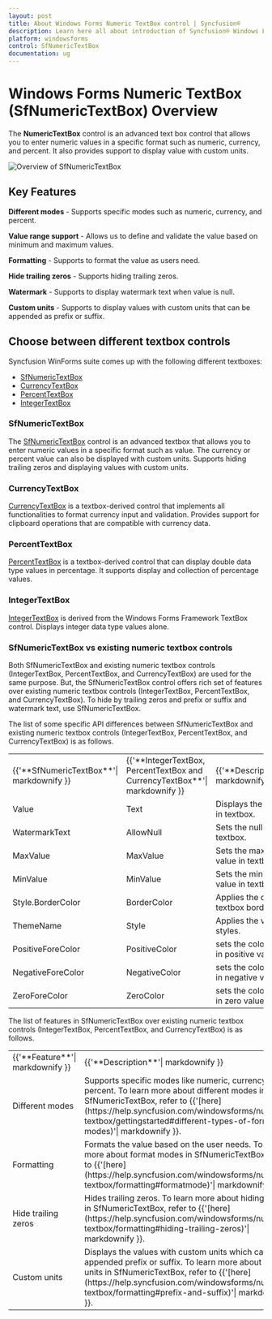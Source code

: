 ```yaml
---
layout: post
title: About Windows Forms Numeric TextBox control | Syncfusion®
description: Learn here all about introduction of Syncfusion® Windows Forms Numeric TextBox (SfNumericTextBox) control and more details.
platform: windowsforms
control: SfNumericTextBox
documentation: ug
---
```


# Windows Forms Numeric TextBox (SfNumericTextBox) Overview

The **NumericTextBox** control is an advanced text box control that allows you to enter numeric values in a specific format such as numeric, currency, and percent. It also provides support to display value with custom units.

![Overview of SfNumericTextBox](Overview_images/Overview.png)

## Key Features

**Different modes** - Supports specific modes such as numeric, currency, and percent.

**Value range support** - Allows us to define and validate the value based on minimum and maximum values.

**Formatting** - Supports to format the value as users need.

**Hide trailing zeros** - Supports hiding trailing zeros.

**Watermark** - Supports to display watermark text when value is null.

**Custom units** - Supports to display values with custom units that can be appended as prefix or suffix.


## Choose between different textbox controls

Syncfusion WinForms suite comes up with the following different textboxes:

* [SfNumericTextBox](https://www.syncfusion.com/products/windows-forms/numeric-textbox)
* [CurrencyTextBox](https://help.syncfusion.com/windowsforms/currency-textbox/overview)
* [PercentTextBox](https://help.syncfusion.com/windowsforms/percent-textbox/overview)
* [IntegerTextBox](https://help.syncfusion.com/windowsforms/integer-textbox/overview)

### SfNumericTextBox

The [SfNumericTextBox](https://help.syncfusion.com/windowsforms/numeric-textbox/overview) control is an advanced textbox that allows you to enter numeric values in a specific format such as value. The currency or percent value can also be displayed with custom units. Supports hiding trailing zeros and displaying values with custom units.

### CurrencyTextBox

[CurrencyTextBox](https://help.syncfusion.com/windowsforms/currency-textbox/overview) is a textbox-derived control that implements all functionalities to format currency input and validation. Provides support for clipboard operations that are compatible with currency data.

### PercentTextBox

[PercentTextBox](https://help.syncfusion.com/windowsforms/percent-textbox/overview) is a textbox-derived control that can display double data type values in percentage. It supports display and collection of percentage values.

### IntegerTextBox

[IntegerTextBox](https://help.syncfusion.com/windowsforms/integer-textbox/overview) is derived from the Windows Forms Framework TextBox control. Displays integer data type values alone.

### SfNumericTextBox vs existing numeric textbox controls

Both SfNumericTextBox and existing numeric textbox controls (IntegerTextBox, PercentTextBox, and CurrencyTextBox) are used for the same purpose. But, the SfNumericTextBox control offers rich set of features over existing numeric textbox controls (IntegerTextBox, PercentTextBox, and CurrencyTextBox). To hide by trailing zeros and prefix or suffix and watermark text, use SfNumericTextBox.

The list of some specific API differences between SfNumericTextBox and existing numeric textbox controls (IntegerTextBox, PercentTextBox, and CurrencyTextBox) is as follows.

<table>
<tr>
<td>
{{'**SfNumericTextBox**'| markdownify }}
</td>
<td>
{{'**IntegerTextBox, PercentTextBox and CurrencyTextBox**'| markdownify }}
</td>
<td>
{{'**Description**'| markdownify }}
</td>
</tr>
<tr>
<td>
Value
</td>
<td>
Text
</td>
<td>
Displays the values in textbox.
</td>
</tr>
<tr>
<td>
WatermarkText
</td>
<td>
AllowNull
</td>
<td>
Sets the null value in textbox.
</td>
</tr>
<tr>
<td>
MaxValue
</td>
<td>
MaxValue
</td>
<td>
Sets the maximum value in textbox.
</td>
</tr>
<tr>
<td>
MinValue
</td>
<td>
MinValue
</td>
<td>
Sets the minimum value in textbox.
</td>
</tr>
<tr>
<td>
Style.BorderColor
</td>
<td>
BorderColor
</td>
<td>
Applies the color of textbox border.
</td>
</tr>
<tr>
<td>
ThemeName
</td>
<td>
Style
</td>
<td>
Applies the visual styles.
</td>
</tr>
<tr>
<td>
PositiveForeColor
</td>
<td>
PositiveColor
</td>
<td>
sets the color only in positive values.
</td>
</tr>
<tr>
<td>
NegativeForeColor
</td>
<td>
NegativeColor
</td>
<td>
sets the color only in negative values.
</td>
</tr>
<tr>
<td>
ZeroForeColor
</td>
<td>
ZeroColor
</td>
<td>
sets the color only in zero values.
</td>
</tr>
</table>

The list of features in SfNumericTextBox over existing numeric textbox controls (IntegerTextBox, PercentTextBox, and CurrencyTextBox) is as follows.

<table>
<tr>
<td>
{{'**Feature**'| markdownify }}
</td>
<td>
{{'**Description**'| markdownify }}
</td>
</tr>
<tr>
<td>
Different modes
</td>
<td>
Supports specific modes like numeric, currency, and percent. To learn more about different modes in SfNumericTextBox, refer to {{'[here](https://help.syncfusion.com/windowsforms/numeric-textbox/gettingstarted#different-types-of-format-modes)'| markdownify }}.
</td>
</tr>
<tr>
<td>
Formatting
</td>
<td>
Formats the value based on the user needs. To learn more about format modes in SfNumericTextBox, refer to {{'[here](https://help.syncfusion.com/windowsforms/numeric-textbox/formatting#formatmode)'| markdownify }}.
</td>
</tr>
<tr>
<td>
Hide trailing zeros
</td>
<td>
Hides trailing zeros. To learn more about hiding zeros in SfNumericTextBox, refer to {{'[here](https://help.syncfusion.com/windowsforms/numeric-textbox/formatting#hiding-trailing-zeros)'| markdownify }}.
</td>
</tr>
<tr>
<td>
Custom units
</td>
<td>
Displays the values with custom units which can be appended prefix or suffix. To learn more about custom units in SfNumericTextBox, refer to {{'[here](https://help.syncfusion.com/windowsforms/numeric-textbox/formatting#prefix-and-suffix)'| markdownify }}.
</td>
</tr>
</table>